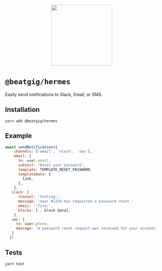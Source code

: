 <p align="center">
  <img width="200" height="200" src="https://i.imgur.com/BQ4A3bS.png">
</p>

# `@beatgig/hermes`

Easily send notifications to Slack, Email, or SMS.

## Installation

`yarn add @beatgig/hermes`

## Example

```javascript
await sendNotification({
    channels: ['email', 'slack', 'sms'],
    email: {
      to: user.email,
      subject: 'Reset your password',
      template: TEMPLATE_RESET_PASSWORD,
      templateData: {
        link,
      },
    },
   slack: {
      channel: 'testing',
      message: 'User #1234 has requested a password reset.'
      emoji: ':fire:',
      blocks: [...block data],
    },
   sms: {
     to: user.phone,
     message: 'A password reset request was received for your account.'
   }
  })
```

## Tests

```bash
yarn test
```
